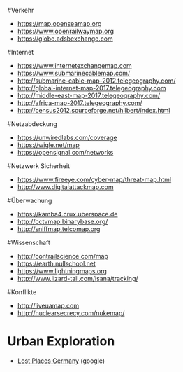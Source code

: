 #Verkehr

* https://map.openseamap.org
* https://www.openrailwaymap.org
* https://globe.adsbexchange.com

#Internet

* https://www.internetexchangemap.com
* https://www.submarinecablemap.com/
* http://submarine-cable-map-2012.telegeography.com/
* http://global-internet-map-2017.telegeography.com
* http://middle-east-map-2017.telegeography.com/
* http://africa-map-2017.telegeography.com/
* http://census2012.sourceforge.net/hilbert/index.html

#Netzabdeckung

* https://unwiredlabs.com/coverage
* https://wigle.net/map
* https://opensignal.com/networks

#Netzwerk Sicherheit

* https://www.fireeye.com/cyber-map/threat-map.html
* http://www.digitalattackmap.com

#Überwachung

* https://kamba4.crux.uberspace.de
* http://cctvmap.binarybase.org/
* http://sniffmap.telcomap.org

#Wissenschaft

* http://contrailscience.com/map
* https://earth.nullschool.net
* https://www.lightningmaps.org
* http://www.lizard-tail.com/isana/tracking/

#Konflikte

* http://liveuamap.com
* http://nuclearsecrecy.com/nukemap/

# Urban Exploration 
* <a href="https://www.google.com/maps/d/viewer?ll=50.846371908576046%2C11.963974891658395&z=9&mid=1M6OeH-DCWCLHGLQ2_CiGPd0aO7IjPHqo">Lost Places Germany</a> (google)


